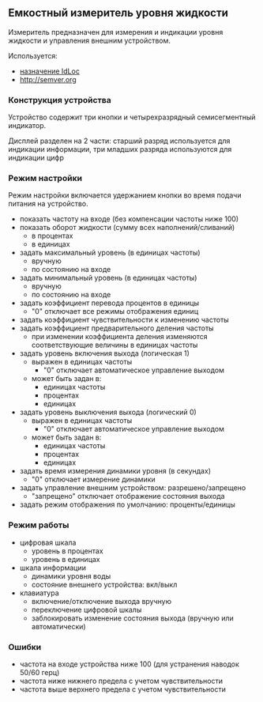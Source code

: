 ## Емкостный измеритель уровня жидкости

Измеритель предназначен для измерения и индикации уровня жидкости и
управления внешним устройством.

Используется:
- [назначение IdLoc](http://konstantin-morenko.ru/my-pic-idloc/)
- http://semver.org


### Конструкция устройства

Устройство содержит три кнопки и четырехразрядный семисегментный
индикатор.

Дисплей разделен на 2 части: старший разряд используется для индикации
информации, три младших разряда используются для индикации цифр


### Режим настройки

Режим настройки включается удержанием кнопки во время подачи питания
на устройство.

- показать частоту на входе (без компенсации частоты ниже 100)
- показать оборот жидкости (сумму всех наполнений/сливаний)
  - в процентах
  - в единицах
- задать максимальный уровень (в единицах частоты)
  - вручную
  - по состоянию на входе
- задать минимальный уровень (в единицах частоты)
  - вручную
  - по состоянию на входе
- задать коэффициент перевода процентов в единицы
  - "0" отключает все режимы отображения единиц
- задать коэффициент чувствительности к изменению частоты
- задать коэффициент предварительного деления частоты
  - при изменении коэффициента деления изменяются соответствующие
    величины в единицах частоты
- задать уровень включения выхода (логическая 1)
  - выражен в единицах частоты
    - "0" отключает автоматическое управление выходом
  - может быть задан в:
    - единицах частоты
	- процентах
    - единицах
- задать уровень выключения выхода (логический 0)
  - выражен в единицах частоты
    - "0" отключает автоматическое управление выходом
  - может быть задан в:
    - единицах частоты
	- процентах
	- единицах
- задать время измерения динамики уровня (в секундах)
  - "0" отключает измерение динамики
- задать управление внешним устройством: разрешено/запрещено
  - "запрещено" отключает отображение состояния выхода
- задать режим отображения по умолчанию: проценты/единицы


### Режим работы

- цифровая шкала
  - уровень в процентах
  - уровень в единицах
- шкала информации
  - динамики уровня воды
  - состояние внешнего устройства: вкл/выкл
- клавиатура
  - включение/отключение выхода вручную
  - переключение цифровой шкалы
  - заблокировать изменение состояния выхода (вручную или
    автоматически)


### Ошибки

- частота на входе устройства ниже 100 (для устранения наводок 50/60
  герц)
- частота ниже нижнего предела с учетом чувствительности
- частота выше верхнего предела с учетом чувствительности
